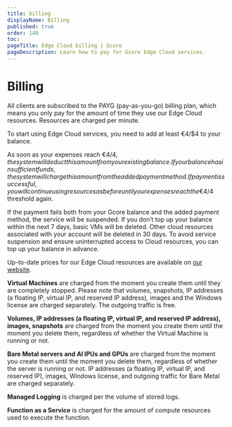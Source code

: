 ```yaml
---
title: billing
displayName: Billing
published: true
order: 140
toc:
pageTitle: Edge Cloud billing | Gcore
pageDescription: Learn how to pay for Gcore Edge Cloud services.
---
```

# Billing

All clients are subscribed to the PAYG (pay-as-you-go) billing plan, which means you only pay for the amount of time they use our Edge Cloud resources. Resources are charged per minute.

<alert-element type="warning" title="Warning">

To start using Edge Cloud services, you need to add at least €4/$4 to your balance. 

</alert-element>

As soon as your expenses reach €4/$4, the system will deduct this amount from your existing balance. If your balance has insufficient funds, the system will charge this amount from the added payment method. If payment is successful, you will continue using resources as before until your expenses reach the €4/$4 threshold again.

If the payment fails both from your Gcore balance and the added payment method, the service will be suspended. If you don’t top up your balance within the next 7 days, basic VMs will be deleted. Other cloud resources associated with your account will be deleted in 30 days. To avoid service suspension and ensure uninterrupted access to Cloud resources, you can top up your balance in advance. 

Up-to-date prices for our Edge Cloud resources are available on <a href="https://gcore.com/pricing/cloud" target="_blank">our website</a>.

**Virtual Machines** are charged from the moment you create them until they are completely stopped. Please note that volumes, snapshots, IP addresses (a floating IP, virtual IP, and reserved IP address), images and the Windows license are charged separately. The outgoing traffic is free.

**Volumes, IP addresses (a floating IP, virtual IP, and reserved IP address), images, snapshots** are charged from the moment you create them until the moment you delete them, regardless of whether the Virtual Machine is running or not.

**Bare Metal servers and AI IPUs and GPUs** are charged from the moment you create them until the moment you delete them, regardless of whether the server is running or not. IP addresses (a floating IP, virtual IP, and reserved IP), images, Windows license, and outgoing traffic for Bare Metal are charged separately.


**Managed Logging** is charged per the volume of stored logs.

**Function as a Service** is charged for the amount of compute resources used to execute the function.
